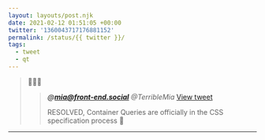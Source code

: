 ```yaml
---
layout: layouts/post.njk
date: 2021-02-12 01:51:05 +00:00
twitter: '1360043717176881152'
permalink: /status/{{ twitter }}/
tags: 
  - tweet
  - qt
---
```


> 🎉🎉🎉 
> 
> > <cite>**@mia@front-end.social** @TerribleMia</cite> [View tweet](https://twitter.com/TerribleMia/status/1360018392351080451)
> > 
> > RESOLVED, Container Queries are officially in the CSS specification process 🥳

---
